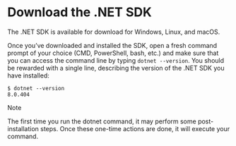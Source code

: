 # Download the .NET SDK

The .NET SDK is available for download for Windows, Linux, and macOS.

Once you’ve downloaded and installed the SDK, open a fresh command prompt of your choice (CMD, PowerShell, bash, etc.) and make sure that you can access the command line by typing `dotnet --version`. You should be rewarded with a single line, describing the version of the .NET SDK you have installed:

```shell
$ dotnet --version
8.0.404
```

> [!NOTE]
> The first time you run the dotnet command, it may perform some post-installation steps. Once these one-time actions are done, it will execute your command.
